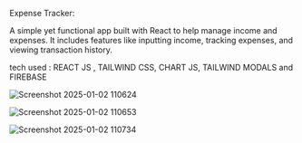 Expense Tracker: 

A simple yet functional app built with React to help manage income and expenses. It includes features like inputting income, tracking expenses, and viewing transaction history.

tech used : REACT JS , TAILWIND CSS, CHART JS, TAILWIND MODALS and FIREBASE


![Screenshot 2025-01-02 110624](https://github.com/user-attachments/assets/82b22460-eaba-4fa3-bd78-d9135162cc4d)


![Screenshot 2025-01-02 110653](https://github.com/user-attachments/assets/8efeedf2-2a78-4199-b7a6-cc270cf74fb3)


![Screenshot 2025-01-02 110734](https://github.com/user-attachments/assets/b37301ef-0572-46ab-9630-737fc9782ad9)
